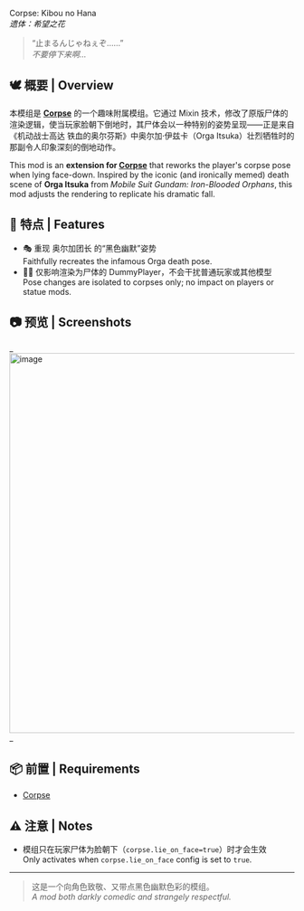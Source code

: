 Corpse: Kibou no Hana  
_遗体：希望之花_

> “止まるんじゃねぇぞ……”  
> _不要停下来啊..._

## 🕊️ 概要 | Overview

本模组是 [**Corpse**](https://www.curseforge.com/minecraft/mc-mods/corpse) 的一个趣味附属模组。它通过 Mixin 技术，修改了原版尸体的渲染逻辑，使当玩家脸朝下倒地时，其尸体会以一种特别的姿势呈现——正是来自《机动战士高达 铁血的奥尔芬斯》中奥尔加·伊兹卡（Orga Itsuka）壮烈牺牲时的那副令人印象深刻的倒地动作。

This mod is an **extension for [Corpse](https://www.curseforge.com/minecraft/mc-mods/corpse)** that reworks the player's corpse pose when lying face-down. Inspired by the iconic (and ironically memed) death scene of **Orga Itsuka** from _Mobile Suit Gundam: Iron-Blooded Orphans_, this mod adjusts the rendering to replicate his dramatic fall.

## 🧠 特点 | Features

- 🎭 重现 奥尔加团长 的“黑色幽默”姿势  
  Faithfully recreates the infamous Orga death pose.
- 🧍‍♂️ 仅影响渲染为尸体的 DummyPlayer，不会干扰普通玩家或其他模型  
  Pose changes are isolated to corpses only; no impact on players or statue mods.


## 📷 预览 | Screenshots

_<img width="553" height="672" alt="image" src="https://github.com/user-attachments/assets/4e8b1a75-4321-432f-b630-6fe41d8f2ab5" />
_

## 📦 前置 | Requirements

- [Corpse](https://www.curseforge.com/minecraft/mc-mods/corpse)

## ⚠️ 注意 | Notes

- 模组只在玩家尸体为脸朝下（`corpse.lie_on_face=true`）时才会生效  
  Only activates when `corpse.lie_on_face` config is set to `true`.

---

> 这是一个向角色致敬、又带点黑色幽默色彩的模组。  
> _A mod both darkly comedic and strangely respectful._  
>  
